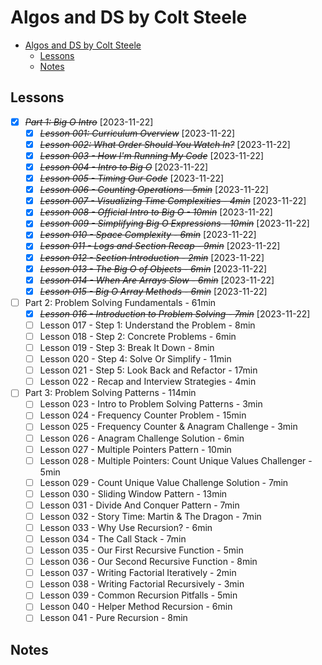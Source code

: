 # Algos and DS by Colt Steele

- [Algos and DS by Colt Steele](#algos-and-ds-by-colt-steele)
  - [Lessons](#lessons)
  - [Notes](#notes)

## Lessons

- [x] ~~_Part 1: Big O Intro_~~ [2023-11-22]
  - [x] ~~_Lesson 001: Curriculum Overview_~~ [2023-11-22]
  - [x] ~~_Lesson 002: What Order Should You Watch In?_~~ [2023-11-22]
  - [x] ~~_Lesson 003 - How I'm Running My Code_~~ [2023-11-22]
  - [x] ~~_Lesson 004 - Intro to Big O_~~ [2023-11-22]
  - [x] ~~_Lesson 005 - Timing Our Code_~~ [2023-11-22]
  - [x] ~~_Lesson 006 - Counting Operations - 5min_~~ [2023-11-22]
  - [x] ~~_Lesson 007 - Visualizing Time Complexities - 4min_~~ [2023-11-22]
  - [x] ~~_Lesson 008 - Official Intro to Big O - 10min_~~ [2023-11-22]
  - [x] ~~_Lesson 009 - Simplifying Big O Expressions - 10min_~~ [2023-11-22]
  - [x] ~~_Lesson 010 - Space Complexity - 6min_~~ [2023-11-22]
  - [x] ~~_Lesson 011 - Logs and Section Recap - 9min_~~ [2023-11-22]
  - [x] ~~_Lesson 012 - Section Introduction - 2min_~~ [2023-11-22]
  - [x] ~~_Lesson 013 - The Big O of Objects - 6min_~~ [2023-11-22]
  - [x] ~~_Lesson 014 - When Are Arrays Slow - 6min_~~ [2023-11-22]
  - [x] ~~_Lesson 015 - Big O Array Methods - 6min_~~ [2023-11-22]
- [ ] Part 2: Problem Solving Fundamentals - 61min
  - [x] ~~_Lesson 016 - Introduction to Problem Solving - 7min_~~ [2023-11-22]
  - [ ] Lesson 017 - Step 1: Understand the Problem - 8min
  - [ ] Lesson 018 - Step 2: Concrete Problems - 6min
  - [ ] Lesson 019 - Step 3: Break It Down - 8min
  - [ ] Lesson 020 - Step 4: Solve Or Simplify - 11min
  - [ ] Lesson 021 - Step 5: Look Back and Refactor - 17min
  - [ ] Lesson 022 - Recap and Interview Strategies - 4min
- [ ] Part 3: Problem Solving Patterns - 114min
  - [ ] Lesson 023 - Intro to Problem Solving Patterns - 3min
  - [ ] Lesson 024 - Frequency Counter Problem - 15min
  - [ ] Lesson 025 - Frequency Counter & Anagram Challenge - 3min
  - [ ] Lesson 026 - Anagram Challenge Solution - 6min
  - [ ] Lesson 027 - Multiple Pointers Pattern - 10min
  - [ ] Lesson 028 - Multiple Pointers: Count Unique Values Challenger - 5min
  - [ ] Lesson 029 - Count Unique Value Challenge Solution - 7min
  - [ ] Lesson 030 - Sliding Window Pattern - 13min
  - [ ] Lesson 031 - Divide And Conquer Pattern - 7min
  - [ ] Lesson 032 - Story Time: Martin & The Dragon - 7min
  - [ ] Lesson 033 - Why Use Recursion? - 6min
  - [ ] Lesson 034 - The Call Stack - 7min
  - [ ] Lesson 035 - Our First Recursive Function - 5min
  - [ ] Lesson 036 - Our Second Recursive Function - 8min
  - [ ] Lesson 037 - Writing Factorial Iteratively - 2min
  - [ ] Lesson 038 - Writing Factorial Recursively - 3min
  - [ ] Lesson 039 - Common Recursion Pitfalls - 5min
  - [ ] Lesson 040 - Helper Method Recursion - 6min
  - [ ] Lesson 041 - Pure Recursion - 8min

## Notes
